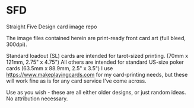 # SFD
Straight Five Design card image repo

The image files contained herein are print-ready front card art (full bleed, 300dpi).

Standard loadout (SL) cards are intended for tarot-sized printing. (70mm x 121mm, 2.75" x 4.75")
All others are intended for standard US-size poker cards (63.5mm x 88.9mm, 2.5" x 3.5")
I use https://www.makeplayingcards.com for my card-printing needs, but these will work fine as is for
any card service I've come across.

Use as you wish - these are all either older designs, or just random ideas. No attribution necessary.
